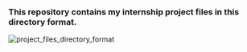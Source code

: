 ### This repository contains my internship project files in this directory format.

![project_files_directory_format](https://github.com/user-attachments/assets/5c0ab827-260f-4bd2-b75e-7b0720ce9d1a)
